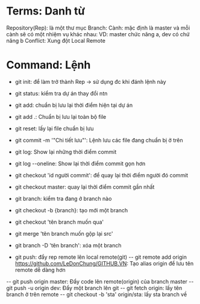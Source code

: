 # Terms: Danh từ
Repository(Rep): là một thư mục 
Branch: Cành: mặc định là master và mỗi cành sẽ có một nhiệm vụ khác nhau: VD: master chức năng a, dev có chứ năng b
Conflict: Xung đột
Local
Remote 
# Command: Lệnh
- git init: để làm trở thành Rep -> sử dụng đc khi đánh lệnh này
- git status: kiểm tra dự án thay đổi ntn
- git add: chuẩn bị lưu lại thời điểm hiện tại dự án
- git add .: Chuẩn bị lưu lại toàn bộ file
- git reset: lấy lại file chuẩn bị lưu
- git commit -m '"Chi tiết lưu"': Lệnh lưu các file đang chuẩn bị ở trên
- git log: Show lại những thời điểm commit  
- git log --oneline: Show lại thời điểm commit gọn hơn
- git checkout 'id người commit': để quay lại thời điểm người đó commit
- git checkout master: quay lại thời điểm commit gần nhất
- git branch: kiểm tra đang ở branch nào
- git checkout -b {branch}: tạo mới một branch
- git checkout 'tên branch muốn qua'
- git merge 'tên branch muốn gộp lại src'
- git branch -D 'tên branch': xóa một branch

- git push: đẩy rep remote lên local remote(git)
-- git remote add origin https://github.com/LeDonChung/GITHUB.VN: Tạo alias origin để lưu tên remote dễ dàng hơn

-- git push origin master: Đẩy code lên remote(origin) của branch master
-- git push -u origin dev: Đẩy một branch lên git
-- git fetch origin: lấy tên branch ở trên remote
-- git checkout -b 'sta' origin/sta: lấy sta branch về

